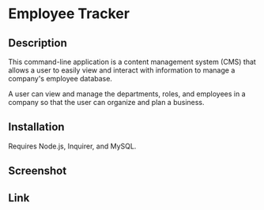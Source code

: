 # Employee Tracker

## Description

This command-line application is a content management system (CMS) that allows a user to easily view and interact with information to manage a company's employee database.

A user can view and manage the departments, roles, and employees in a company
so that the user can organize and plan a business.

## Installation

Requires Node.js, Inquirer, and MySQL.

## Screenshot



## Link

